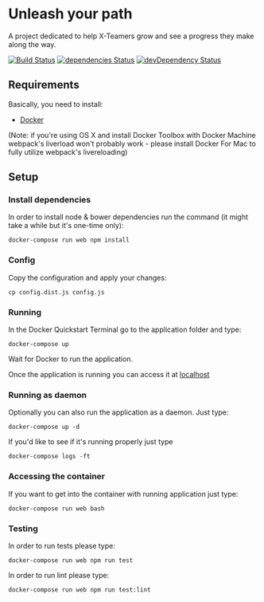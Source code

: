 # Unleash your path

A project dedicated to help X-Teamers grow and see a progress they make along the way.

[![Build Status](https://travis-ci.org/x-team/unleash.svg?branch=master)](https://travis-ci.org/x-team/unleash)
[![dependencies Status](https://david-dm.org/x-team/unleash/status.svg)](https://david-dm.org/x-team/unleash)
[![devDependency Status](https://david-dm.org/x-team/unleash/dev-status.svg)](https://david-dm.org/x-team/unleash#info=devDependencies)

## Requirements

Basically, you need to install:
- [Docker](https://www.docker.com)

(Note: if you're using OS X and install Docker Toolbox with Docker Machine webpack's liverload won't probably work - please install Docker For Mac to fully utilize webpack's livereloading)

## Setup

### Install dependencies

In order to install node & bower dependencies run the command (it might take a while but it's one-time only):
```
docker-compose run web npm install
```

### Config

Copy the configuration and apply your changes:
```
cp config.dist.js config.js
```

### Running

In the Docker Quickstart Terminal go to the application folder and type:
```
docker-compose up
```

Wait for Docker to run the application.

Once the application is running you can access it at [localhost](http://localhost)

### Running as daemon

Optionally you can also run the application as a daemon. Just type:

```
docker-compose up -d
```
If you'd like to see if it's running properly just type
```
docker-compose logs -ft
```

### Accessing the container

If you want to get into the container with running application just type:
```
docker-compose run web bash
```

### Testing

In order to run tests please type:
```
docker-compose run web npm run test
```

In order to run lint please type:
```
docker-compose run web npm run test:lint
```
